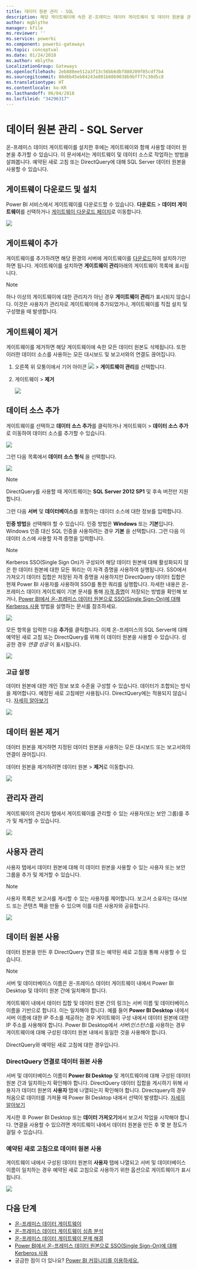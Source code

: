 ```yaml
---
title: 데이터 원본 관리 - SQL
description: 해당 게이트웨이에 속한 온-프레미스 데이터 게이트웨이 및 데이터 원본을 관리하는 방법입니다.
author: mgblythe
manager: kfile
ms.reviewer: ''
ms.service: powerbi
ms.component: powerbi-gateways
ms.topic: conceptual
ms.date: 01/24/2018
ms.author: mblythe
LocalizationGroup: Gateways
ms.openlocfilehash: 2eb880ee512a3f13c56bb6dbf880209f05cdf7b4
ms.sourcegitcommit: 80d6b45eb84243e801b60b9038b9bff77c30d5c8
ms.translationtype: HT
ms.contentlocale: ko-KR
ms.lasthandoff: 06/04/2018
ms.locfileid: "34296317"
---
```

# <a name="manage-your-data-source---sql-server"></a>데이터 원본 관리 - SQL Server
온-프레미스 데이터 게이트웨이를 설치한 후에는 게이트웨이와 함께 사용할 데이터 원본을 추가할 수 있습니다. 이 문서에서는 게이트웨이 및 데이터 소스로 작업하는 방법을 살펴봅니다. 예약된 새로 고침 또는 DirectQuery에 대해 SQL Server 데이터 원본을 사용할 수 있습니다.

## <a name="download-and-install-the-gateway"></a>게이트웨이 다운로드 및 설치
Power BI 서비스에서 게이트웨이를 다운로드할 수 있습니다. **다운로드** > **데이터 게이트웨이**를 선택하거나 [게이트웨이 다운로드 페이지](https://go.microsoft.com/fwlink/?LinkId=698861)로 이동합니다.

![](media/service-gateway-enterprise-manage-sql/powerbi-download-data-gateway.png)

## <a name="add-a-gateway"></a>게이트웨이 추가
게이트웨이를 추가하려면 해당 환경의 서버에 게이트웨이를 [다운로드](https://go.microsoft.com/fwlink/?LinkId=698861)하여 설치하기만 하면 됩니다. 게이트웨이를 설치하면 **게이트웨이 관리**아래의 게이트웨이 목록에 표시됩니다.

> [!NOTE]
> 하나 이상의 게이트웨이에 대한 관리자가 아닌 경우 **게이트웨이 관리**가 표시되지 않습니다. 이것은 사용자가 관리자로 게이트웨이에 추가되었거나, 게이트웨이를 직접 설치 및 구성했을 때 발생합니다.
> 
> 

## <a name="remove-a-gateway"></a>게이트웨이 제거
게이트웨이를 제거하면 해당 게이트웨이에 속한 모든 데이터 원본도 삭제됩니다.  또한 이러한 데이터 소스를 사용하는 모든 대시보드 및 보고서와의 연결도 끊어집니다.

1. 오른쪽 위 모퉁이에서 기어 아이콘 ![](media/service-gateway-enterprise-manage-sql/pbi_gearicon.png) > **게이트웨이 관리**를 선택합니다.
2. 게이트웨이 > **제거**
   
   ![](media/service-gateway-enterprise-manage-sql/datasourcesettings7.png)

## <a name="add-a-data-source"></a>데이터 소스 추가
게이트웨이를 선택하고 **데이터 소스 추가**를 클릭하거나 게이트웨이 > **데이터 소스 추가**로 이동하여 데이터 소스를 추가할 수 있습니다.

![](media/service-gateway-enterprise-manage-sql/datasourcesettings1.png)

그런 다음 목록에서 **데이터 소스 형식** 을 선택합니다.

![](media/service-gateway-enterprise-manage-sql/datasourcesettings2.png)

> [!NOTE]
> DirectQuery를 사용할 때 게이트웨이는 **SQL Server 2012 SP1** 및 후속 버전만 지원합니다.
> 
> 

그런 다음 **서버** 및 **데이터베이스**를 포함하는 데이터 소스에 대한 정보를 입력합니다.  

**인증 방법**을 선택해야 할 수 있습니다.  인증 방법은 **Windows** 또는 **기본**입니다.  Windows 인증 대신 SQL 인증을 사용하려는 경우 **기본** 을 선택합니다. 그런 다음 이 데이터 소스에 사용할 자격 증명을 입력합니다.

> [!NOTE]
> Kerberos SSO(Single Sign On)가 구성되어 해당 데이터 원본에 대해 활성화되지 않은 한 데이터 원본에 대한 모든 쿼리는 이 자격 증명을 사용하여 실행됩니다. SSO에서 가져오기 데이터 집합은 저장된 자격 증명을 사용하지만 DirectQuery 데이터 집합은 현재 Power BI 사용자를 사용하여 SSO를 통한 쿼리를 실행합니다. 자세한 내용은 온-프레미스 데이터 게이트웨이 기본 문서를 통해 [자격 증명](service-gateway-onprem.md#credentials)이 저장되는 방법을 확인해 보거나, [Power BI에서 온-프레미스 데이터 원본으로 SSO(Single Sign-On)에 대해 Kerberos 사용](service-gateway-kerberos-for-sso-pbi-to-on-premises-data.md) 방법을 설명하는 문서를 참조하세요.
> 
> 

![](media/service-gateway-enterprise-manage-sql/datasourcesettings3.png)

모든 항목을 입력한 다음 **추가**를 클릭합니다.  이제 온-프레미스의 SQL Server에 대해 예약된 새로 고침 또는 DirectQuery를 위해 이 데이터 원본을 사용할 수 있습니다. 성공한 경우 *연결 성공* 이 표시됩니다.

![](media/service-gateway-enterprise-manage-sql/datasourcesettings4.png)

### <a name="advanced-settings"></a>고급 설정
데이터 원본에 대한 개인 정보 보호 수준을 구성할 수 있습니다. 데이터가 조합되는 방식을 제어합니다. 예정된 새로 고침에만 사용됩니다. DirectQuery에는 적용되지 않습니다. [자세히 알아보기](https://support.office.com/article/Privacy-levels-Power-Query-CC3EDE4D-359E-4B28-BC72-9BEE7900B540)

![](media/service-gateway-enterprise-manage-sql/datasourcesettings9.png)

## <a name="remove-a-data-source"></a>데이터 원본 제거
데이터 원본을 제거하면 지정된 데이터 원본을 사용하는 모든 대시보드 또는 보고서와의 연결이 끊어집니다.  

데이터 원본을 제거하려면 데이터 원본 > **제거**로 이동합니다.

![](media/service-gateway-enterprise-manage-sql/datasourcesettings6.png)

## <a name="manage-administrators"></a>관리자 관리
게이트웨이의 관리자 탭에서 게이트웨이를 관리할 수 있는 사용자(또는 보안 그룹)를 추가 및 제거할 수 있습니다.

![](media/service-gateway-enterprise-manage-sql/datasourcesettings8.png)

## <a name="manage-users"></a>사용자 관리
사용자 탭에서 데이터 원본에 대해 이 데이터 원본을 사용할 수 있는 사용자 또는 보안 그룹을 추가 및 제거할 수 있습니다.

> [!NOTE]
> 사용자 목록은 보고서를 게시할 수 있는 사용자를 제어합니다. 보고서 소유자는 대시보드 또는 콘텐츠 팩을 만들 수 있으며 이를 다른 사용자와 공유합니다.
> 
> 

![](media/service-gateway-enterprise-manage-sql/datasourcesettings5.png)

## <a name="using-the-data-source"></a>데이터 원본 사용
데이터 원본을 만든 후 DirectQuery 연결 또는 예약된 새로 고침을 통해 사용할 수 있습니다.

> [!NOTE]
> 서버 및 데이터베이스 이름은 온-프레미스 데이터 게이트웨이 내에서 Power BI Desktop 및 데이터 원본 간에 일치해야 합니다.
> 
> 

게이트웨이 내에서 데이터 집합 및 데이터 원본 간의 링크는 서버 이름 및 데이터베이스 이름을 기반으로 합니다. 이는 일치해야 합니다. 예를 들어 **Power BI Desktop** 내에서 서버 이름에 대한 IP 주소를 제공하는 경우 게이트웨이 구성 내에서 데이터 원본에 대한 IP 주소를 사용해야 합니다. Power BI Desktop에서 *서버\인스턴스*를 사용하는 경우 게이트웨이에 대해 구성된 데이터 원본 내에서 동일한 것을 사용해야 합니다.

DirectQuery와 예약된 새로 고침에 대한 경우입니다.

### <a name="using-the-data-source-with-directquery-connections"></a>DirectQuery 연결로 데이터 원본 사용
서버 및 데이터베이스 이름이 **Power BI Desktop** 및 게이트웨이에 대해 구성된 데이터 원본 간과 일치하는지 확인해야 합니다. DirectQuery 데이터 집합을 게시하기 위해 사용자가 데이터 원본의 **사용자** 탭에 나열되는지 확인해야 합니다. Directquery의 경우 처음으로 데이터를 가져올 때 Power BI Desktop 내에서 선택이 발생합니다. [자세히 알아보기](desktop-use-directquery.md)

게시한 후 Power BI Desktop 또는 **데이터 가져오기**에서 보고서 작업을 시작해야 합니다. 연결을 사용할 수 있으려면 게이트웨이 내에서 데이터 원본을 만든 후 몇 분 정도가 걸릴 수 있습니다.

### <a name="using-the-data-source-with-scheduled-refresh"></a>예약된 새로 고침으로 데이터 원본 사용
게이트웨이 내에서 구성된 데이터 원본의 **사용자** 탭에 나열되고 서버 및 데이터베이스 이름이 일치하는 경우 예약된 새로 고침으로 사용하기 위한 옵션으로 게이트웨이가 표시됩니다.

![](media/service-gateway-enterprise-manage-sql/powerbi-gateway-enterprise-schedule-refresh.png)

## <a name="next-steps"></a>다음 단계
* [온-프레미스 데이터 게이트웨이](service-gateway-onprem.md)  
* [온-프레미스 데이터 게이트웨이 심층 분석](service-gateway-onprem-indepth.md)  
* [온-프레미스 데이터 게이트웨이 문제 해결](service-gateway-onprem-tshoot.md)
* [Power BI에서 온-프레미스 데이터 원본으로 SSO(Single Sign-On)에 대해 Kerberos 사용](service-gateway-kerberos-for-sso-pbi-to-on-premises-data.md) 
* 궁금한 점이 더 있나요? [Power BI 커뮤니티를 이용하세요.](http://community.powerbi.com/)

